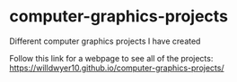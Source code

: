 # computer-graphics-projects

Different computer graphics projects I have created

Follow this link for a webpage to see all of the projects:
https://willdwyer10.github.io/computer-graphics-projects/

